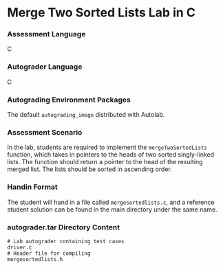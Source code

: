 # Merge Two Sorted Lists Lab in C

### Assessment Language
C

### Autograder Language
C

### Autograding Environment Packages
The default ```autograding_image``` distributed with Autolab.

### Assessment Scenario
In the lab, students are required to implement the ```mergeTwoSortedLists``` function, which takes in
pointers to the heads of two sorted singly-linked lists. The function should return a pointer to the 
head of the resulting merged list. The lists should be sorted in ascending order.

### Handin Format
The student will hand in a file called ```mergesortedlists.c```, and a reference student solution can be
found in the main directory under the same name.

### autograder.tar Directory Content
```
# Lab autograder containing test cases
driver.c
# Header file for compiling
mergesortedlists.h
```